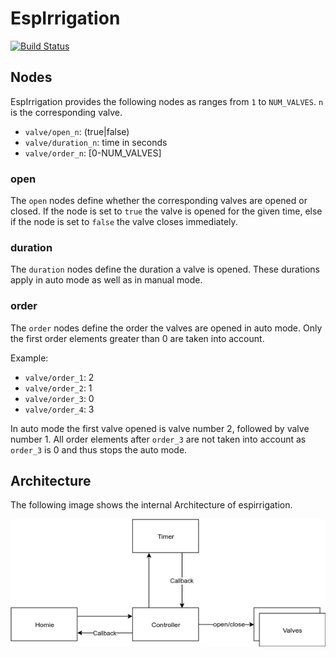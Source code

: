 # EspIrrigation

[![Build Status](https://travis-ci.org/lutzb91/espirrigation.svg?branch=master)](https://travis-ci.org/lutzb91/espirrigation)

## Nodes
EspIrrigation provides the following nodes as ranges from `1` to `NUM_VALVES`. `n` is the corresponding valve.

- `valve/open_n`: (true|false)
- `valve/duration_n`: time in seconds
- `valve/order_n`: [0-NUM_VALVES]

### open
The `open` nodes define whether the corresponding valves are opened or closed. If the node is set to `true` the valve is opened for the given time, else if the node is set to `false` the valve closes immediately.

### duration
The `duration` nodes define the duration a valve is opened. These durations apply in auto mode as well as in manual mode.

### order
The `order` nodes define the order the valves are opened in auto mode. Only the first order elements greater than 0 are taken into account.

Example:
- `valve/order_1`: 2
- `valve/order_2`: 1
- `valve/order_3`: 0
- `valve/order_4`: 3

In auto mode the first valve opened is valve number 2, followed by valve number 1. All order elements after `order_3` are not taken into account as `order_3` is 0 and thus stops the auto mode.

## Architecture
The following image shows the internal Architecture of espirrigation.

![Architecture](https://raw.githubusercontent.com/lutzb91/espirrigation/master/drawio/system.png)

